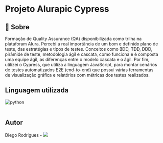 # Projeto Alurapic Cypress 

## 📃 Sobre
Formação de Quality Assurance (QA) disponibilizada como trilha na plataforam Alura. Percebi a real importância de um bom e definido plano de teste, das estratégias e tipos de testes. Conceitos como BDD, TDD, DDD, pirâmide de teste, metodologia ágil e cascata, como funciona e é composta uma equipe ágil, as diferenças entre o modelo cascata e o ágil. Por fim, utilizei o Cypress, que utiliza a linguagem JavaScript, para montar cenários de testes automatizados E2E (end-to-end) que possui várias ferramentas de visualização gráfica e relatórios com métricas dos testes realizados.

## Linguagem utilizada

<img align = "center" alt ="python" src = "https://img.shields.io/badge/JavaScript-323330?style=for-the-badge&logo=javascript&logoColor=F7DF1E">
</br>
</br>

## Autor
Diego Rodrigues - <a href="https://www.linkedin.com/in/devdiegobrt/" target="_blank"><img src="https://img.shields.io/badge/-LinkedIn-%230077B5?style=for-the-badge&logo=linkedin&logoColor=white" target="_blank"></a>

